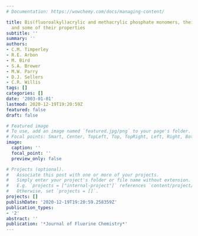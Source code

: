```yaml
---
# Documentation: https://wowchemy.com/docs/managing-content/

title: Bis(fluoroalkyl)acrylic and methacrylic phosphate monomers, their polymers
  and some of their properties
subtitle: ''
summary: ''
authors:
- C.M. Timperley
- R.E. Arbon
- M. Bird
- S.A. Brewer
- M.W. Parry
- D.J. Sellers
- C.R. Willis
tags: []
categories: []
date: '2003-01-01'
lastmod: 2020-12-19T19:20:59Z
featured: false
draft: false

# Featured image
# To use, add an image named `featured.jpg/png` to your page's folder.
# Focal points: Smart, Center, TopLeft, Top, TopRight, Left, Right, BottomLeft, Bottom, BottomRight.
image:
  caption: ''
  focal_point: ''
  preview_only: false

# Projects (optional).
#   Associate this post with one or more of your projects.
#   Simply enter your project's folder or file name without extension.
#   E.g. `projects = ["internal-project"]` references `content/project/deep-learning/index.md`.
#   Otherwise, set `projects = []`.
projects: []
publishDate: '2020-12-19T19:20:59.258359Z'
publication_types:
- '2'
abstract: ''
publication: '*Journal of Fluorine Chemistry*'
---
```

